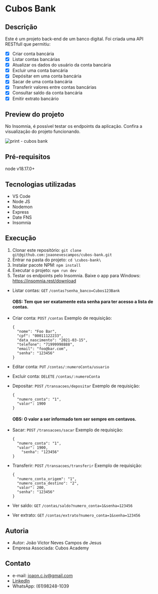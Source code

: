 # Cubos Bank
## Descrição
Este é um projeto back-end de um banco digital. Foi criada uma API RESTfull que permitiu:

- [x] Criar conta bancária
- [x] Listar contas bancárias
- [x] Atualizar os dados do usuário da conta bancária
- [x] Excluir uma conta bancária
- [x] Depósitar em uma conta bancária
- [x] Sacar de uma conta bancária
- [x] Transferir valores entre contas bancárias
- [x] Consultar saldo da conta bancária
- [x] Emitir extrato bancário

## Preview do projeto
<p>No Insomnia, é possível testar os endpoints da aplicação. Confira a visualização do projeto funcionando.</p>

![print - cubos bank](https://github.com/joaonevescampos/hotel-campos/assets/126534395/6bc7d985-5002-4d15-8aa0-0c631bbd16c2)

## Pré-requisitos
node v18.17.0+

## Tecnologias utilizadas
- VS Code
- Node JS
- Nodemon
- Express
- Date FNS
- Insomnia

## Execução
1. Clonar este repositório: `git clone git@github.com:joaonevescampos/cubos-bank.git`
2. Entrar na pasta do projeto: `cd \cubos-bank\`
3. Instalar pacote NPM: `npm install`
4. Executar o projeto: `npm run dev`
5. Testar os endpoints pelo Insomnia. Baixe o app para Windows: https://insomnia.rest/download

- Listar contas: `GET` `/contas?senha_banco=Cubos123Bank`
  #### OBS: Tem que ser exatamente esta senha para ter acesso a lista de contas.
  
- Criar conta: `POST` `/contas`
  Exemplo de requisição:
  ```
  {
    "nome": "Foo Bar",
    "cpf": "00011122233",
    "data_nascimento": "2021-03-15",
    "telefone": "71999998888",
    "email": "foo@bar.com",
    "senha": "123456"
  }
  ```
  
- Editar conta: `PUT` `/contas/:numeroConta/usuario`
- Excluir conta: `DELETE` `/contas/:numeroConta`
- Depositar: `POST` `/transacoes/depositar`
  Exemplo de requisição:
  ```
  {
	"numero_conta": "1",
	"valor": 1900
  }
  ```
  #### OBS: O valor a ser informado tem ser sempre em centavos.
  
- Sacar: `POST` `/transacoes/sacar`
  Exemplo de requisição:
  ```
  {
  	"numero_conta": "1",
  	"valor": 1900,
      "senha": "123456"
  }
  ```

- Transferir: `POST` `/transacoes/transferir`
  Exemplo de requisição:
  ```
  {
  	"numero_conta_origem": "1",
  	"numero_conta_destino": "2",
  	"valor": 200,
  	"senha": "123456"
  }
  ```
  
- Ver saldo: `GET` `/contas/saldo?numero_conta=1&senha=123456`
- Ver extrato: `GET` `/contas/extrato?numero_conta=1&senha=123456`

## Autoria
- Autor: João Victor Neves Campos de Jesus
- Empresa Associada: Cubos Academy

## Contato
- e-mail: joaon.c.jv@gmail.com
- [LinkedIn](inkedin.com/in/joão-victor-neves-campos-de-jesus-415946180/)
- WhatsApp: (61)98248-1039

